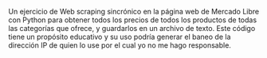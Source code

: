 Un ejercicio de Web scraping sincrónico en la página web de Mercado Libre con Python para obtener todos los precios de todos los productos de todas las categorías que ofrece, y guardarlos en un archivo de texto. Este código tiene un propósito educativo y su uso podría generar el baneo de la dirección IP de quien lo use por el cual yo no me hago responsable.
